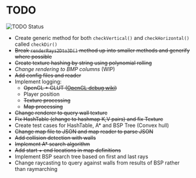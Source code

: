 # TODO

![TODO Status](https://img.shields.io/badge/TODO-outstanding-yellow?style=for-the-badge&logo=markdown)

* Create generic method for both `checkVertical()` and `checkHorizontal()` called `checkDir()`
* ~~Break `renderRays2Dto3D()` method up into smaller methods and generify where possible~~
* ~~Create texture hashing by string using polynomial rolling~~
* *Change rendering to BMP columns* (WIP)
* ~~Add config files and reader~~
* Implement logging:
  * ~~OpenGL + GLUT ([OpenGL debug wiki](https://www.khronos.org/opengl/wiki/Debug_Output))~~
  * Player position
  * ~~Texture processing~~
  * ~~Map processing~~
* ~~Change renderer to query wall texture~~
* ~~Fix HashTable (change to hashmap K,V pairs) and fix Texture~~
* Create test cases for HashTable, A* and BSP Tree (Convex hull)
* ~~Change map file to JSON and map reader to parse JSON~~
* ~~Add collision detection with walls~~
* ~~Implement A* search algorithm~~
* ~~Add start + end locations in map definitions~~
* Implement BSP search tree based on first and last rays
* Change raycasting to query against walls from results of BSP rather than raymarching